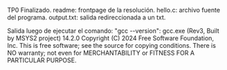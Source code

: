 TP0 Finalizado.
readme: frontpage de la resolución.
hello.c: archivo fuente del programa.
output.txt: salida redireccionada a un txt.

Salida luego de ejecutar el comando: "gcc --version":
gcc.exe (Rev3, Built by MSYS2 project) 14.2.0
Copyright (C) 2024 Free Software Foundation, Inc.
This is free software; see the source for copying conditions.  There is NO
warranty; not even for MERCHANTABILITY or FITNESS FOR A PARTICULAR PURPOSE.

